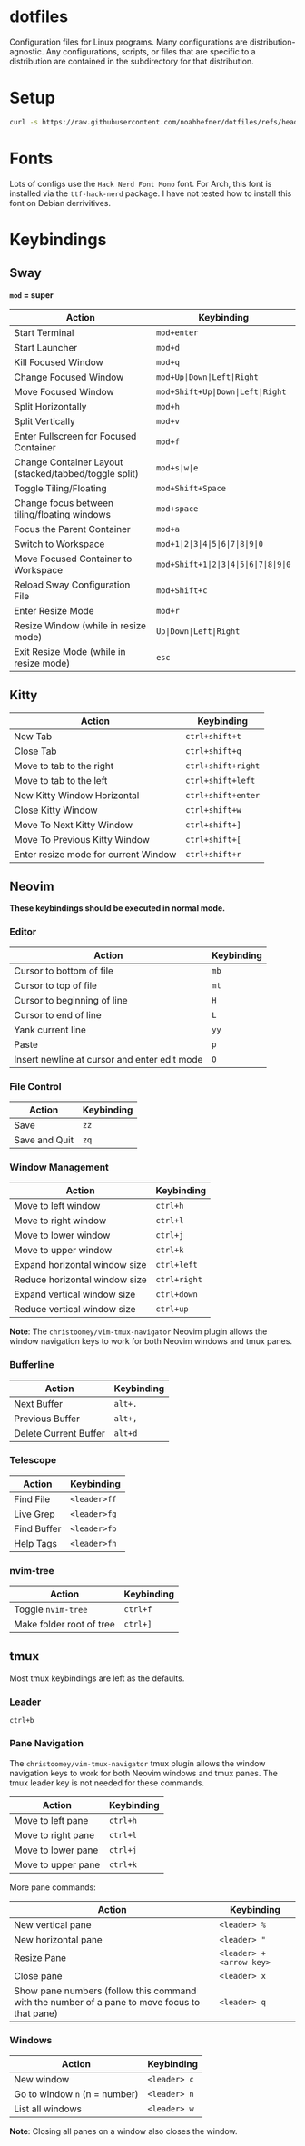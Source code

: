 # dotfiles

Configuration files for Linux programs. Many configurations are distribution-agnostic. Any configurations, scripts, or files that are specific to a distribution are contained in the subdirectory for that distribution.

# Setup

```sh
curl -s https://raw.githubusercontent.com/noahhefner/dotfiles/refs/heads/main/install.sh | bash
```

# Fonts

Lots of configs use the `Hack Nerd Font Mono` font. For Arch, this font is installed via the `ttf-hack-nerd` package. I have not tested how to install this font on Debian derrivitives.

# Keybindings

## Sway

**`mod` = super**

| Action | Keybinding |
|--------|------------|
| Start Terminal | `mod+enter` |
| Start Launcher | `mod+d` |
| Kill Focused Window | `mod+q` |
| Change Focused Window | `mod+Up\|Down\|Left\|Right` |
| Move Focused Window | `mod+Shift+Up\|Down\|Left\|Right`
| Split Horizontally | `mod+h` |
| Split Vertically | `mod+v` |
| Enter Fullscreen for Focused Container | `mod+f` |
| Change Container Layout (stacked/tabbed/toggle split) | `mod+s\|w\|e` |
| Toggle Tiling/Floating | `mod+Shift+Space` |
| Change focus between tiling/floating windows | `mod+space` |
| Focus the Parent Container | `mod+a` |
| Switch to Workspace | `mod+1\|2\|3\|4\|5\|6\|7\|8\|9\|0` |
| Move Focused Container to Workspace | `mod+Shift+1\|2\|3\|4\|5\|6\|7\|8\|9\|0` |
| Reload Sway Configuration File | `mod+Shift+c` |
| Enter Resize Mode | `mod+r` |
| Resize Window (while in resize mode) | `Up\|Down\|Left\|Right` |
| Exit Resize Mode (while in resize mode) | `esc` |

## Kitty

| Action                        | Keybinding          |
|-------------------------------|---------------------|
| New Tab                       | `ctrl+shift+t`      |
| Close Tab                     | `ctrl+shift+q`      |
| Move to tab to the right      | `ctrl+shift+right`  |
| Move to tab to the left       | `ctrl+shift+left`   |
| New Kitty Window Horizontal   | `ctrl+shift+enter`  |
| Close Kitty Window            | `ctrl+shift+w`      |
| Move To Next Kitty Window     | `ctrl+shift+]`      |
| Move To Previous Kitty Window | `ctrl+shift+[`      |
| Enter resize mode for current Window | `ctrl+shift+r` |

## Neovim

**These keybindings should be executed in normal mode.**

### Editor

| Action                                       | Keybinding |
|----------------------------------------------|------------|
| Cursor to bottom of file                     | `mb`       |
| Cursor to top of file                        | `mt`       |
| Cursor to beginning of line                  | `H`        |
| Cursor to end of line                        | `L`        |
| Yank current line                            | `yy`       |
| Paste                                        | `p`        |
| Insert newline at cursor and enter edit mode | `O`        |

### File Control

| Action        | Keybinding |
|---------------|------------|
| Save          | `zz`       |
| Save and Quit | `zq`       |

### Window Management

| Action                          | Keybinding   |
|---------------------------------|--------------|
| Move to left window             | `ctrl+h`     |
| Move to right window            | `ctrl+l`     |
| Move to lower window            | `ctrl+j`     |
| Move to upper window            | `ctrl+k`     |
| Expand horizontal window size   | `ctrl+left`  |
| Reduce horizontal window size   | `ctrl+right` |
| Expand vertical window size     | `ctrl+down`  |
| Reduce vertical window size     | `ctrl+up`    |

**Note**: The `christoomey/vim-tmux-navigator` Neovim plugin allows the window navigation keys to work for both Neovim windows and tmux panes.

### Bufferline

| Action                | Keybinding |
|-----------------------|------------|
| Next Buffer           | `alt+.`    |
| Previous Buffer       | `alt+,`    |
| Delete Current Buffer | `alt+d`    |

### Telescope

| Action      | Keybinding   |
|-------------|--------------|
| Find File   | `<leader>ff` |
| Live Grep   | `<leader>fg` |
| Find Buffer | `<leader>fb` |
| Help Tags   | `<leader>fh` |

### nvim-tree

| Action      | Keybinding   |
|-------------|--------------|
| Toggle `nvim-tree` | `ctrl+f` |
| Make folder root of tree  | `ctrl+]` |

## tmux

Most tmux keybindings are left as the defaults. 

### Leader

`ctrl+b`

### Pane Navigation

The `christoomey/vim-tmux-navigator` tmux plugin allows the window navigation keys to work for both Neovim windows and tmux panes. The tmux leader key is not needed for these commands.

| Action                        | Keybinding   |
|-------------------------------|--------------|
| Move to left pane             | `ctrl+h`     |
| Move to right pane            | `ctrl+l`     |
| Move to lower pane            | `ctrl+j`     |
| Move to upper pane            | `ctrl+k`     |

More pane commands:

| Action                     | Keybinding               |
|----------------------------|--------------------------|
| New vertical pane          | `<leader> %`             |
| New horizontal pane        | `<leader> "`             |
| Resize Pane                | `<leader> + <arrow key>` |
| Close pane                 | `<leader> x`             |
| Show pane numbers (follow this command with the number of a pane to move focus to that pane) | `<leader> q` |

### Windows

| Action                        | Keybinding   |
|-------------------------------|--------------|
| New window                    | `<leader> c` |
| Go to window `n` (n = number) | `<leader> n` |
| List all windows              | `<leader> w` |

**Note**: Closing all panes on a window also closes the window.

